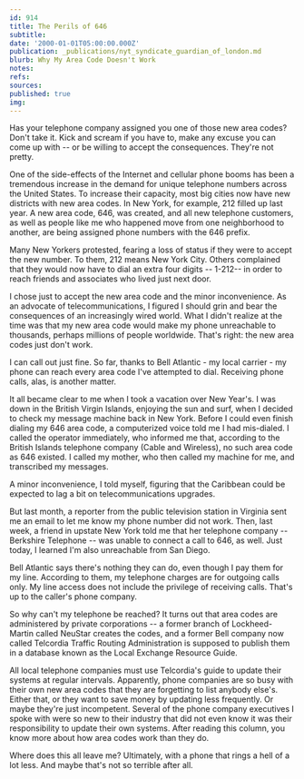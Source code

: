```yaml
---
id: 914
title: The Perils of 646
subtitle: 
date: '2000-01-01T05:00:00.000Z'
publication: _publications/nyt_syndicate_guardian_of_london.md
blurb: Why My Area Code Doesn't Work
notes: 
refs: 
sources: 
published: true
img: 
---
```

Has your telephone company assigned you one of those new area codes? Don't take it. Kick and scream if you have to, make any excuse you can come up with -- or be willing to accept the consequences. They're not pretty.

One of the side-effects of the Internet and cellular phone booms has been a tremendous increase in the demand for unique telephone numbers across the United States. To increase their capacity, most big cities now have new districts with new area codes. In New York, for example, 212 filled up last year. A new area code, 646, was created, and all new telephone customers, as well as people like me who happened move from one neighborhood to another, are being assigned phone numbers with the 646 prefix.

Many New Yorkers protested, fearing a loss of status if they were to accept the new number. To them, 212 means New York City. Others complained that they would now have to dial an extra four digits -- 1-212-- in order to reach friends and associates who lived just next door.

I chose just to accept the new area code and the minor inconvenience. As an advocate of telecommunications, I figured I should grin and bear the consequences of an increasingly wired world. What I didn't realize at the time was that my new area code would make my phone unreachable to thousands, perhaps millions of people worldwide. That's right: the new area codes just don't work.

I can call out just fine. So far, thanks to Bell Atlantic - my local carrier - my phone can reach every area code I've attempted to dial. Receiving phone calls, alas, is another matter.

It all became clear to me when I took a vacation over New Year's. I was down in the British Virgin Islands, enjoying the sun and surf, when I decided to check my message machine back in New York. Before I could even finish dialing my 646 area code, a computerized voice told me I had mis-dialed. I called the operator immediately, who informed me that, according to the British Islands telephone company (Cable and Wireless), no such area code as 646 existed. I called my mother, who then called my machine for me, and transcribed my messages.

A minor inconvenience, I told myself, figuring that the Caribbean could be expected to lag a bit on telecommunications upgrades.

But last month, a reporter from the public television station in Virginia sent me an email to let me know my phone number did not work. Then, last week, a friend in upstate New York told me that her telephone company -- Berkshire Telephone -- was unable to connect a call to 646, as well. Just today, I learned I'm also unreachable from San Diego.

Bell Atlantic says there's nothing they can do, even though I pay them for my line. According to them, my telephone charges are for outgoing calls only. My line access does not include the privilege of receiving calls. That's up to the caller's phone company.

So why can't my telephone be reached? It turns out that area codes are administered by private corporations -- a former branch of Lockheed-Martin called NeuStar creates the codes, and a former Bell company now called Telcordia Traffic Routing Administration is supposed to publish them in a database known as the Local Exchange Resource Guide.

All local telephone companies must use Telcordia's guide to update their systems at regular intervals. Apparently, phone companies are so busy with their own new area codes that they are forgetting to list anybody else's. Either that, or they want to save money by updating less frequently. Or maybe they're just incompetent. Several of the phone company executives I spoke with were so new to their industry that did not even know it was their responsibility to update their own systems. After reading this column, you know more about how area codes work than they do.

Where does this all leave me? Ultimately, with a phone that rings a hell of a lot less. And maybe that's not so terrible after all.

